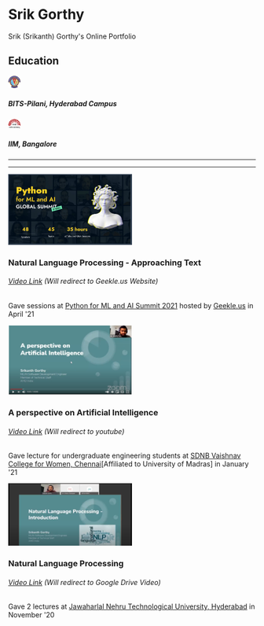 # Srik Gorthy
Srik (Srikanth) Gorthy's Online Portfolio

## Education

[<img src="/images/BITS-logo.png" width="5%">](https://www.bits-pilani.ac.in/)

##### BITS-Pilani, Hyderabad Campus

[<img src="/images/IIMB-logo.png" width="5%">](https://www.iimb.ac.in/)

##### IIM, Bangalore

---
---

<img src="/images/Geekle.PNG" width="50%">

### Natural Language Processing - Approaching Text

###### *[Video Link](https://geekle.us/video_cluster/1618230100619x816683697887510500) \(Will redirect to Geekle.us Website\)*

Gave sessions at [Python for ML and AI Summit 2021](https://python.geekle.us/) hosted by [Geekle.us](https://geekle.us/) in April '21


<img src="/images/SDNB.PNG" width="50%">

### A perspective on Artificial Intelligence

###### *[Video Link](https://www.youtube.com/watch?v=E_JYzytu8dI) \(Will redirect to youtube\)*

Gave lecture for undergraduate engineering students at [SDNB Vaishnav College for Women, Chennai](https://www.sdnbvc.edu.in/)\[Affiliated to University of Madras\] in January '21


<img src="/images/jntu.PNG" width="50%">

### Natural Language Processing

###### *[Video Link](https://www.youtube.com/watch?v=E_JYzytu8dI) \(Will redirect to Google Drive Video\)*

Gave 2 lectures at [Jawaharlal Nehru Technological University, Hyderabad](https://jntuh.ac.in/) in November '20

